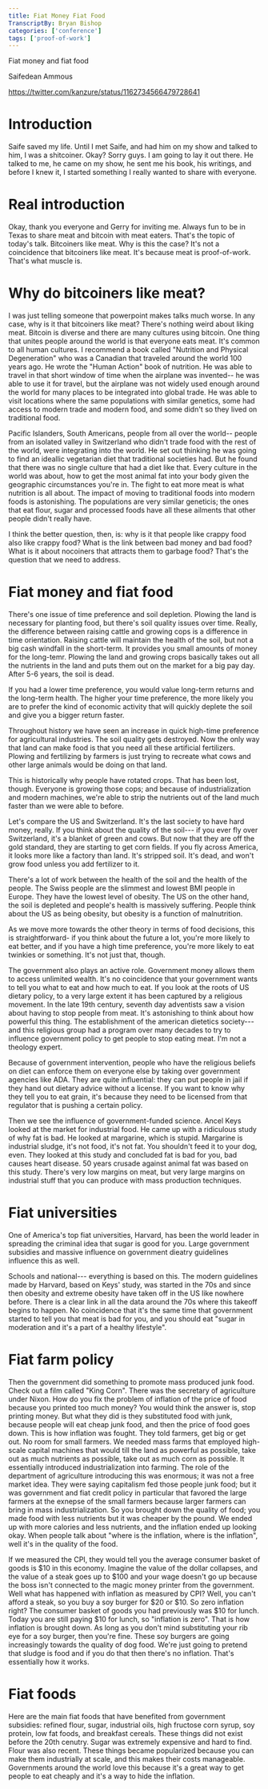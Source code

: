 ```yaml
---
title: Fiat Money Fiat Food
TranscriptBy: Bryan Bishop
categories: ['conference']
tags: ['proof-of-work']
---
```


Fiat money and fiat food

Saifedean Ammous

<https://twitter.com/kanzure/status/1162734566479728641>

# Introduction

Saife saved my life. Until I met Saife, and had him on my show and talked to him, I was a shitcoiner. Okay? Sorry guys. I am going to lay it out there. He talked to me, he came on my show, he sent me his book, his writings, and before I knew it, I started something I really wanted to share with everyone.

# Real introduction

Okay, thank you everyone and Gerry for inviting me. Always fun to be in Texas to share meat and bitcoin with meat eaters. That's the topic of today's talk. Bitcoiners like meat. Why is this the case? It's not a coincidence that bitcoiners like meat. It's because meat is proof-of-work. That's what muscle is.

# Why do bitcoiners like meat?

I was just telling someone that powerpoint makes talks much worse. In any case, why is it that bitcoiners like meat? There's nothing weird about liking meat. Bitcoin is diverse and there are many cultures using bitcoin. One thing that unites people around the world is that everyone eats meat. It's common to all human cultures. I recommend a book called "Nutrition and Physical Degeneration" who was a Canadian that traveled around the world 100 years ago. He wrote the "Human Action" book of nutrition. He was able to travel in that short window of time when the airplane was invented-- he was able to use it for travel, but the airplane was not widely used enough around the world for many places to be integrated into global trade. He was able to visit locations where the same populations with similar genetics, some had access to modern trade and modern food, and some didn't so they lived on traditional food.

Pacific Islanders, South Americans, people from all over the world-- people from an isolated valley in Switzerland who didn't trade food with the rest of the world, were integrating into the world. He set out thinking he was going to find an ideallic vegetarian diet that traditional societies had. But he found that there was no single culture that had a diet like that. Every culture in the world was about, how to get the most animal fat into your body given the geographic circumstances you're in. The fight to eat more meat is what nutrition is all about. The impact of moving to traditional foods into modern foods is astonishing. The populations are very similar geneticis; the ones that eat flour, sugar and processed foods have all these ailments that other people didn't really have.

I think the better question, then, is: why is it that people like crappy food also like crappy food? What is the link between bad money and bad food? What is it about nocoiners that attracts them to garbage food? That's the question that we need to address.

# Fiat money and fiat food

There's one issue of time preference and soil depletion. Plowing the land is necessary for planting food, but there's soil quality issues over time. Really, the difference between raising cattle and growing cops is a difference in time orientation. Raising cattle will maintain the health of the soil, but not a big cash windfall in the short-term. It provides you small amounts of money for the long-temr. Plowing the land and growing crops basically takes out all the nutrients in the land and puts them out on the market for a big pay day. After 5-6 years, the soil is dead.

If you had a lower time preference, you would value long-term returns and the long-term health. The higher your time preference, the more likely you are to prefer the kind of economic activity that will quickly deplete the soil and give you a bigger return faster.

Throughout history we have seen an increase in quick high-time preference for agricultural industries. The soil quality gets destroyed. Now the only way that land can make food is that you need all these artificial fertilizers. Plowing and fertilizing by farmers is just trying to recreate what cows and other large animals would be doing on that land.

This is historically why people have rotated crops. That has been lost, though. Everyone is growing those cops; and because of industrialization and modern machines, we're able to strip the nutrients out of the land much faster than we were able to before.

Let's compare the US and Switzerland. It's the last society to have hard money, really. If you think about the quality of the soil--- if you ever fly over Switzerland, it's a blanket of green and cows. But now that they are off the gold standard, they are starting to get corn fields. If you fly across America, it looks more like a factory than land. It's stripped soil. It's dead, and won't grow food unless you add fertilizer to it.

There's a lot of work between the health of the soil and the health of the people. The Swiss people are the slimmest and lowest BMI people in Europe. They have the lowest level of obesity. The US on the other hand, the soil is depleted and people's health is massively suffering. People think about the US as being obesity, but obesity is a function of malnutrition.

As we move more towards the other theory in terms of food decisions, this is straightforward- if you think about the future a lot, you're more likely to eat better, and if you have a high time preference, you're more likely to eat twinkies or something. It's not just that, though.

The government also plays an active role. Government money allows them to access unlimited wealth. It's no coincidence that your government wants to tell you what to eat and how much to eat. If you look at the roots of US dietary policy, to a very large extent it has been captured by a religious movement. In the late 19th century, seventh day adventists saw a vision about having to stop people from meat. It's astonishing to think about how powerful this thing. The establishment of the american dietetics society--- and this religious group had a program over many decades to try to influence government policy to get people to stop eating meat. I'm not a theology expert.

Because of government intervention, people who have the religious beliefs on diet can enforce them on everyone else by taking over government agencies like ADA. They are quite influential: they can put people in jail if they hand out dietary advice without a license. If you want to know why they tell you to eat grain, it's because they need to be licensed from that regulator that is pushing a certain policy.

Then we see the influence of government-funded science. Ancel Keys looked at the market for industrial food. He came up with a ridiculous study of why fat is bad. He looked at margarine, which is stupid. Margarine is industrial sludge, it's not food, it's not fat. You shouldn't feed it to your dog, even. They looked at this study and concluded fat is bad for you, bad causes heart disease. 50 years crusade against animal fat was based on this study. There's very low margins on meat, but very large margins on industrial stuff that you can produce with mass production techniques.

# Fiat universities

One of America's top fiat universities, Harvard, has been the world leader in spreading the criminal idea that sugar is good for you. Large government subsidies and massive influence on government dieatry guidelines influence this as well.

Schools and national--- everything is based on this. The modern guidelines made by Harvard, based on Keys' study, was started in the 70s and since then obesity and extreme obesity have taken off in the US like nowhere before. There is a clear link in all the data around the 70s where this takeoff begins to happen. No coincidence that it's the same time that government started to tell you that meat is bad for you, and you should eat "sugar in moderation and it's a part of a healthy lifestyle".

# Fiat farm policy

Then the government did something to promote mass produced junk food. Check out a film called "King Corn". There was the secretary of agriculture under Nixon. How do you fix the problem of inflation of the price of food because you printed too much money? You would think the answer is, stop printing money. But what they did is they substituted food with junk, because people will eat cheap junk food, and then the price of food goes down. This is how inflation was fought. They told farmers, get big or get out. No room for small farmers. We needed mass farms that employed high-scale capital machines that would till the land as powerful as possible, take out as much nutrients as possible, take out as much corn as possible. It essentially introduced industrialization into farming. The role of the department of agriculture introducing this was enormous; it was not a free market idea. They were saying capitalism fed those people junk food; but it was government and fiat credit policy in particular that favored the large farmers at the exnepse of the small farmers because larger farmers can bring in mass industrialization. So you brought down the quality of food; you made food with less nutrients but it was cheaper by the pound. We ended up with more calories and less nutrients, and the inflation ended up looking okay. When people talk about "where is the inflation, where is the inflation", well it's in the quality of the food.

If we measured the CPI, they would tell you the average consumer basket of goods is $10 in this economy. Imagine the value of the dollar collapses, and the value of a steak goes up to $100 and your wage doesn't go up because the boss isn't connected to the magic money printer from the government. Well what has happened with inflation as measured by CPI? Well, you can't afford a steak, so you buy a soy burger for $20 or $10. So zero inflation right? The consumer basket of goods you had previously was $10 for lunch. Today you are still paying $10 for lunch, so "inflation is zero". That is how inflation is brought down. As long as you don't mind substituting your rib eye for a soy burger, then you're fine. These soy burgers are going increasingly towards the quality of dog food. We're just going to pretend that sludge is food and if you do that then there's no inflation. That's essentially how it works.

# Fiat foods

Here are the main fiat foods that have benefited from government subsidies: refined flour, sugar, industrial oils, high fructose corn syrup, soy protein, low fat foods, and breakfast cereals. These things did not exist before the 20th cenutry. Sugar was extremely expensive and hard to find. Flour was also recent. These things became popularized because you can make them industrially at scale, and this makes their costs manageable. Governments around the world love this because it's a great way to get people to eat cheaply and it's a way to hide the inflation.






